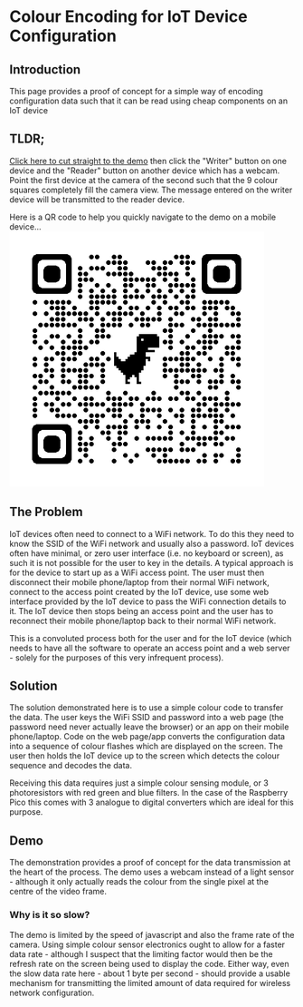 # Colour Encoding for IoT Device Configuration

## Introduction
This page provides a proof of concept for a simple way of encoding configuration data such that it can be read using cheap components on an IoT device

## TLDR;
[Click here to cut straight to the demo](demo.html) then click the "Writer" button on one device and the "Reader" button on another device which has a webcam. Point the first device at the camera of the second such that the 9 colour squares completely fill the camera view. The message entered on the writer device will be transmitted to the reader device.

Here is a QR code to help you quickly navigate to the demo on a mobile device...
![QR code for demo page](demoQRCode.png)

## The Problem
IoT devices often need to connect to a WiFi network. To do this they need to know the SSID of the WiFi network and usually also a password. IoT devices often have minimal, or zero user interface (i.e. no keyboard or screen), as such it is not possible for the user to key in the details. A typical approach is for the device to start up as a WiFi access point. The user must then disconnect their mobile phone/laptop from their normal WiFi network, connect to the access point created by the IoT device, use some web interface provided by the IoT device to pass the WiFi connection details to it. The IoT device then stops being an access point and the user has to reconnect their mobile phone/laptop back to their normal WiFi network.

This is a convoluted process both for the user and for the IoT device (which needs to have all the software to operate an access point and a web server - solely for the purposes of this very infrequent process).
        
## Solution
The solution demonstrated here is to use a simple colour code to transfer the data. The user keys the WiFi SSID and password into a web page (the password need never actually leave the browser) or an app on their mobile phone/laptop. Code on the web page/app converts the configuration data into a sequence of colour flashes which are displayed on the screen. The user then holds the IoT device up to the screen which detects the colour sequence and decodes the data.

Receiving this data requires just a simple colour sensing module, or 3 photoresistors with red green and blue filters. In the case of the Raspberry Pico this comes with 3 analogue to digital converters which are ideal for this purpose.

## Demo
The demonstration provides a proof of concept for the data transmission at the heart of the process. The demo uses a webcam instead of a light sensor - although it only actually reads the colour from the single pixel at the centre of the video frame.

### Why is it so slow?
The demo is limited by the speed of javascript and also the frame rate of the camera. Using simple colour sensor electronics ought to allow for a faster data rate - although I suspect that the limiting factor would then be the refresh rate on the screen being used to display the code. Either way, even the slow data rate here - about 1 byte per second - should provide a usable mechanism for transmitting the limited amount of data required for wireless network configuration.
